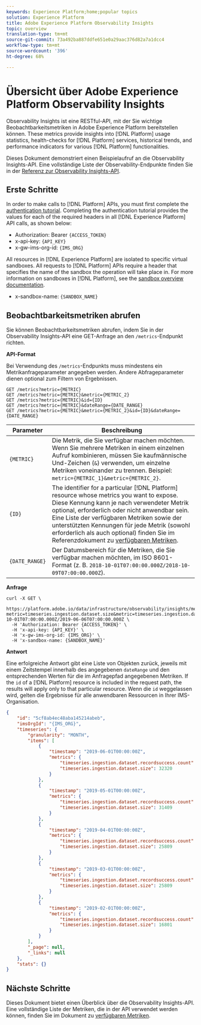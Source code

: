 ```yaml
---
keywords: Experience Platform;home;popular topics
solution: Experience Platform
title: Adobe Experience Platform Observability Insights
topic: overview
translation-type: tm+mt
source-git-commit: 73a492ba887ddfe651e0a29aac376d82a7a1dcc4
workflow-type: tm+mt
source-wordcount: '396'
ht-degree: 68%

---
```



# Übersicht über Adobe Experience Platform Observability Insights

Observability Insights ist eine RESTful-API, mit der Sie wichtige Beobachtbarkeitsmetriken in Adobe Experience Platform bereitstellen können. These metrics provide insights into [!DNL Platform] usage statistics, health-checks for [!DNL Platform] services, historical trends, and performance indicators for various [!DNL Platform] functionalities.

Dieses Dokument demonstriert einen Beispielaufruf an die Observability Insights-API. Eine vollständige Liste der Observability-Endpunkte finden Sie in der [Referenz zur Observability Insights-API](https://www.adobe.io/apis/experienceplatform/home/api-reference.html#!acpdr/swagger-specs/observability-insights.yaml).

## Erste Schritte

In order to make calls to [!DNL Platform] APIs, you must first complete the [authentication tutorial](../tutorials/authentication.md). Completing the authentication tutorial provides the values for each of the required headers in all [!DNL Experience Platform] API calls, as shown below:

* Authorization: Bearer `{ACCESS_TOKEN}`
* x-api-key: `{API_KEY}`
* x-gw-ims-org-id: `{IMS_ORG}`

All resources in [!DNL Experience Platform] are isolated to specific virtual sandboxes. All requests to [!DNL Platform] APIs require a header that specifies the name of the sandbox the operation will take place in. For more information on sandboxes in [!DNL Platform], see the [sandbox overview documentation](../sandboxes/home.md).

* x-sandbox-name: `{SANDBOX_NAME}`

## Beobachtbarkeitsmetriken abrufen

Sie können Beobachtbarkeitsmetriken abrufen, indem Sie in der Observability Insights-API eine GET-Anfrage an den `/metrics`-Endpunkt richten.

**API-Format**

Bei Verwendung des `/metrics`-Endpunkts muss mindestens ein Metrikanfrageparameter angegeben werden. Andere Abfrageparameter dienen optional zum Filtern von Ergebnissen.

```http
GET /metrics?metric={METRIC}
GET /metrics?metric={METRIC}&metric={METRIC_2}
GET /metrics?metric={METRIC}&id={ID}
GET /metrics?metric={METRIC}&dateRange={DATE_RANGE}
GET /metrics?metric={METRIC}&metric={METRIC_2}&id={ID}&dateRange={DATE_RANGE}
```

| Parameter | Beschreibung |
| --- | --- |
| `{METRIC}` | Die Metrik, die Sie verfügbar machen möchten. Wenn Sie mehrere Metriken in einem einzelnen Aufruf kombinieren, müssen Sie kaufmännische Und-Zeichen (`&`) verwenden, um einzelne Metriken voneinander zu trennen. Beispiel: `metric={METRIC_1}&metric={METRIC_2}`. |
| `{ID}` | The identifier for a particular [!DNL Platform] resource whose metrics you want to expose. Diese Kennung kann je nach verwendeter Metrik optional, erforderlich oder nicht anwendbar sein. Eine Liste der verfügbaren Metriken sowie der unterstützten Kennungen für jede Metrik (sowohl erforderlich als auch optional) finden Sie im Referenzdokument zu [verfügbaren Metriken](metrics.md). |
| `{DATE_RANGE}` | Der Datumsbereich für die Metriken, die Sie verfügbar machen möchten, im ISO 8601-Format (z. B. `2018-10-01T07:00:00.000Z/2018-10-09T07:00:00.000Z`). |

**Anfrage**

```shell
curl -X GET \
  https://platform.adobe.io/data/infrastructure/observability/insights/metrics?metric=timeseries.ingestion.dataset.size&metric=timeseries.ingestion.dataset.recordsuccess.count&id=5cf8ab4ec48aba145214abeb&dateRange=2018-10-01T07:00:00.000Z/2019-06-06T07:00:00.000Z \
  -H 'Authorization: Bearer {ACCESS_TOKEN}' \
  -H 'x-api-key: {API_KEY}' \
  -H 'x-gw-ims-org-id: {IMS_ORG}' \
  -H 'x-sandbox-name: {SANDBOX_NAME}'
```

**Antwort**

Eine erfolgreiche Antwort gibt eine Liste von Objekten zurück, jeweils mit einem Zeitstempel innerhalb des angegebenen `dateRange` und den entsprechenden Werten für die im Anfragepfad angegebenen Metriken. If the `id` of a [!DNL Platform] resource is included in the request path, the results will apply only to that particular resource. Wenn die `id` weggelassen wird, gelten die Ergebnisse für alle anwendbaren Ressourcen in Ihrer IMS-Organisation.

```json
{
    "id": "5cf8ab4ec48aba145214abeb",
    "imsOrgId": "{IMS_ORG}",
    "timeseries": {
        "granularity": "MONTH",
        "items": [
            {
                "timestamp": "2019-06-01T00:00:00Z",
                "metrics": {
                    "timeseries.ingestion.dataset.recordsuccess.count": 1125,
                    "timeseries.ingestion.dataset.size": 32320
                }
            },
            {
                "timestamp": "2019-05-01T00:00:00Z",
                "metrics": {
                    "timeseries.ingestion.dataset.recordsuccess.count": 1003,
                    "timeseries.ingestion.dataset.size": 31409
                }
            },
            {
                "timestamp": "2019-04-01T00:00:00Z",
                "metrics": {
                    "timeseries.ingestion.dataset.recordsuccess.count": 740,
                    "timeseries.ingestion.dataset.size": 25809
                }
            },
            {
                "timestamp": "2019-03-01T00:00:00Z",
                "metrics": {
                    "timeseries.ingestion.dataset.recordsuccess.count": 740,
                    "timeseries.ingestion.dataset.size": 25809
                }
            },
            {
                "timestamp": "2019-02-01T00:00:00Z",
                "metrics": {
                    "timeseries.ingestion.dataset.recordsuccess.count": 390,
                    "timeseries.ingestion.dataset.size": 16801
                }
            }
        ],
        "_page": null,
        "_links": null
    },
    "stats": {}
}
```

## Nächste Schritte

Dieses Dokument bietet einen Überblick über die Observability Insights-API. Eine vollständige Liste der Metriken, die in der API verwendet werden können, finden Sie im Dokument zu [verfügbaren Metriken](metrics.md).